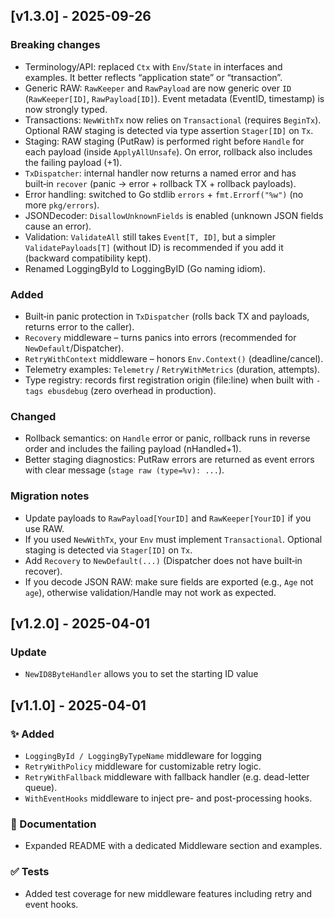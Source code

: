 ## [v1.3.0] - 2025-09-26


### Breaking changes
- Terminology/API: replaced `Ctx` with `Env`/`State` in interfaces and examples. It better reflects “application state” or “transaction”.
- Generic RAW: `RawKeeper` and `RawPayload` are now generic over `ID` (`RawKeeper[ID]`, `RawPayload[ID]`). Event metadata (EventID, timestamp) is now strongly typed.
- Transactions: `NewWithTx` now relies on `Transactional` (requires `BeginTx`). Optional RAW staging is detected via type assertion `Stager[ID]` on `Tx`.
- Staging: RAW staging (PutRaw) is performed right before `Handle` for each payload (inside `ApplyAllUnsafe`). On error, rollback also includes the failing payload (+1).
- `TxDispatcher`: internal handler now returns a named error and has built‑in `recover` (panic -> error + rollback TX + rollback payloads).
- Error handling: switched to Go stdlib `errors` + `fmt.Errorf("%w")` (no more `pkg/errors`).
- JSONDecoder: `DisallowUnknownFields` is enabled (unknown JSON fields cause an error).
- Validation: `ValidateAll` still takes `Event[T, ID]`, but a simpler `ValidatePayloads[T]` (without ID) is recommended if you add it (backward compatibility kept).
- Renamed LoggingById to LoggingByID (Go naming idiom).

### Added
- Built‑in panic protection in `TxDispatcher` (rolls back TX and payloads, returns error to the caller).
- `Recovery` middleware – turns panics into errors (recommended for `NewDefault`/Dispatcher).
- `RetryWithContext` middleware – honors `Env.Context()` (deadline/cancel).
- Telemetry examples: `Telemetry` / `RetryWithMetrics` (duration, attempts).
- Type registry: records first registration origin (file:line) when built with `-tags ebusdebug` (zero overhead in production).

### Changed
- Rollback semantics: on `Handle` error or panic, rollback runs in reverse order and includes the failing payload (nHandled+1).
- Better staging diagnostics: PutRaw errors are returned as event errors with clear message (`stage raw (type=%v): ...`).

### Migration notes
- Update payloads to `RawPayload[YourID]` and `RawKeeper[YourID]` if you use RAW.
- If you used `NewWithTx`, your `Env` must implement `Transactional`. Optional staging is detected via `Stager[ID]` on `Tx`.
- Add `Recovery` to `NewDefault(...)` (Dispatcher does not have built‑in recover).
- If you decode JSON RAW: make sure fields are exported (e.g., `Age` not `age`), otherwise validation/Handle may not work as expected.



## [v1.2.0] - 2025-04-01

### Update

- `NewID8ByteHandler` allows you to set the starting ID value

## [v1.1.0] - 2025-04-01

### ✨ Added
- `LoggingById / LoggingByTypeName` middleware for logging
- `RetryWithPolicy` middleware for customizable retry logic.
- `RetryWithFallback` middleware with fallback handler (e.g. dead-letter queue).
- `WithEventHooks` middleware to inject pre- and post-processing hooks.

### 📝 Documentation
- Expanded README with a dedicated Middleware section and examples.

### ✅ Tests
- Added test coverage for new middleware features including retry and event hooks.
